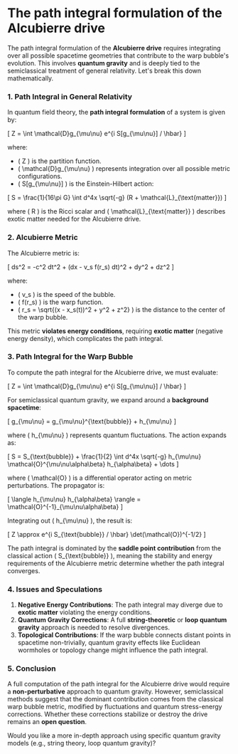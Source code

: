 # The path integral formulation of the **Alcubierre drive** 

The path integral formulation of the **Alcubierre drive** requires integrating over all possible spacetime geometries that contribute to the warp bubble's evolution. This involves **quantum gravity** and is deeply tied to the semiclassical treatment of general relativity. Let's break this down mathematically.

### **1. Path Integral in General Relativity**
In quantum field theory, the **path integral formulation** of a system is given by:

\[
Z = \int \mathcal{D}g_{\mu\nu} e^{i S[g_{\mu\nu}] / \hbar}
\]

where:
- \( Z \) is the partition function.
- \( \mathcal{D}g_{\mu\nu} \) represents integration over all possible metric configurations.
- \( S[g_{\mu\nu}] \) is the Einstein-Hilbert action:

\[
S = \frac{1}{16\pi G} \int d^4x \sqrt{-g} (R + \mathcal{L}_{\text{matter}})
\]

where \( R \) is the Ricci scalar and \( \mathcal{L}_{\text{matter}} \) describes exotic matter needed for the Alcubierre drive.

### **2. Alcubierre Metric**
The Alcubierre metric is:

\[
ds^2 = -c^2 dt^2 + (dx - v_s f(r_s) dt)^2 + dy^2 + dz^2
\]

where:
- \( v_s \) is the speed of the bubble.
- \( f(r_s) \) is the warp function.
- \( r_s = \sqrt{(x - x_s(t))^2 + y^2 + z^2} \) is the distance to the center of the warp bubble.

This metric **violates energy conditions**, requiring **exotic matter** (negative energy density), which complicates the path integral.

### **3. Path Integral for the Warp Bubble**
To compute the path integral for the Alcubierre drive, we must evaluate:

\[
Z = \int \mathcal{D}g_{\mu\nu} e^{i S[g_{\mu\nu}] / \hbar}
\]

For semiclassical quantum gravity, we expand around a **background spacetime**:

\[
g_{\mu\nu} = g_{\mu\nu}^{\text{bubble}} + h_{\mu\nu}
\]

where \( h_{\mu\nu} \) represents quantum fluctuations. The action expands as:

\[
S = S_{\text{bubble}} + \frac{1}{2} \int d^4x \sqrt{-g} h_{\mu\nu} \mathcal{O}^{\mu\nu\alpha\beta} h_{\alpha\beta} + \dots
\]

where \( \mathcal{O} \) is a differential operator acting on metric perturbations. The propagator is:

\[
\langle h_{\mu\nu} h_{\alpha\beta} \rangle = \mathcal{O}^{-1}_{\mu\nu\alpha\beta}
\]

Integrating out \( h_{\mu\nu} \), the result is:

\[
Z \approx e^{i S_{\text{bubble}} / \hbar} \det(\mathcal{O})^{-1/2}
\]

The path integral is dominated by the **saddle point contribution** from the classical action \( S_{\text{bubble}} \), meaning the stability and energy requirements of the Alcubierre metric determine whether the path integral converges.

### **4. Issues and Speculations**
1. **Negative Energy Contributions**: The path integral may diverge due to **exotic matter** violating the energy conditions.
2. **Quantum Gravity Corrections**: A full **string-theoretic** or **loop quantum gravity** approach is needed to resolve divergences.
3. **Topological Contributions**: If the warp bubble connects distant points in spacetime non-trivially, quantum gravity effects like Euclidean wormholes or topology change might influence the path integral.

### **5. Conclusion**
A full computation of the path integral for the Alcubierre drive would require a **non-perturbative** approach to quantum gravity. However, semiclassical methods suggest that the dominant contribution comes from the classical warp bubble metric, modified by fluctuations and quantum stress-energy corrections. Whether these corrections stabilize or destroy the drive remains an **open question**.

Would you like a more in-depth approach using specific quantum gravity models (e.g., string theory, loop quantum gravity)?
